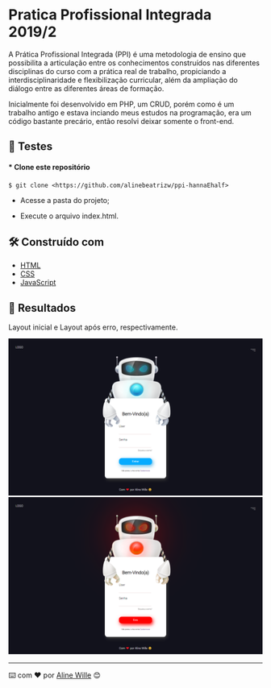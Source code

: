 # Pratica Profissional Integrada 2019/2



A Prática Profissional Integrada (PPI) é uma metodologia de ensino que possibilita a articulação entre os conhecimentos construídos nas diferentes disciplinas do curso com a prática real de trabalho, propiciando a interdisciplinaridade e flexibilização curricular, além da ampliação do diálogo entre as diferentes áreas de formação. 


Inicialmente foi desenvolvido em PHP, um CRUD, porém como é um trabalho antigo e estava inciando meus estudos na programação, era um código bastante precário, então resolvi deixar somente o front-end.

## 🔧 Testes

#### * Clone este repositório
    $ git clone <https://github.com/alinebeatrizw/ppi-hannaEhalf>

 * Acesse a pasta do projeto; 

 * Execute o arquivo index.html.


## 🛠️ Construído com

* [HTML](https://developer.mozilla.org/pt-BR/docs/Web/HTML) 
* [CSS](https://developer.mozilla.org/pt-BR/docs/Web/CSS) 
* [JavaScript](https://developer.mozilla.org/pt-BR/docs/Web/JavaScript) 

## 🚀 Resultados

Layout inicial e Layout após erro, respectivamente.

<p align="center">
    
  <img src="https://github.com/alinebeatrizw/login-robo/blob/main/src/imagens/print2.png" width="600px" alt="Imagem de um robo" title="Layout inicial">
    
  <img src="https://github.com/alinebeatrizw/login-robo/blob/main/src/imagens/print.png" width="600px" alt="Imagem de um robo"  title="Layout após erro">
</p>

---
⌨️ com ❤️ por [Aline Wille](https://github.com/alinebeatrizw) 😊


